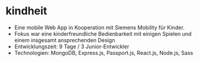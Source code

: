 # kindheit


* Eine mobile Web App in Kooperation mit Siemens Mobility für Kinder.
* Fokus war eine kinderfreundliche Bedienbarkeit mit einigen Spielen und einem insgesamt ansprechenden Design
* Entwicklungszeit: 9 Tage / 3 Junior-Entwickler
* Technologien: MongoDB, Express.js, Passport.js, React.js, Node.js, Sass

